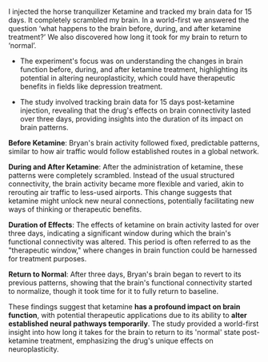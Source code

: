 I injected the horse tranquilizer Ketamine and tracked my brain data for 15 days. It completely scrambled my brain. In a world-first we answered the question ‘what happens to the brain before, during, and after ketamine treatment?’ We also discovered how long it took for my brain to return to ‘normal’.

- The experiment's focus was on understanding the changes in brain function before, during, and after ketamine treatment, highlighting its potential in altering neuroplasticity, which could have therapeutic benefits in fields like depression treatment.
    
- The study involved tracking brain data for 15 days post-ketamine injection, revealing that the drug's effects on brain connectivity lasted over three days, providing insights into the duration of its impact on brain patterns.

**Before Ketamine**: Bryan's brain activity followed fixed, predictable patterns, similar to how air traffic would follow established routes in a global network.

**During and After Ketamine**: After the administration of ketamine, these patterns were completely scrambled. Instead of the usual structured connectivity, the brain activity became more flexible and varied, akin to rerouting air traffic to less-used airports. This change suggests that ketamine might unlock new neural connections, potentially facilitating new ways of thinking or therapeutic benefits.

**Duration of Effects**: The effects of ketamine on brain activity lasted for over three days, indicating a significant window during which the brain's functional connectivity was altered. This period is often referred to as the "therapeutic window," where changes in brain function could be harnessed for treatment purposes.

**Return to Normal**: After three days, Bryan's brain began to revert to its previous patterns, showing that the brain's functional connectivity started to normalize, though it took time for it to fully return to baseline.

These findings suggest that ketamine **has a profound impact on brain function**, with potential therapeutic applications due to its ability to **alter established neural pathways temporarily**. The study provided a world-first insight into how long it takes for the brain to return to its 'normal' state post-ketamine treatment, emphasizing the drug's unique effects on neuroplasticity.